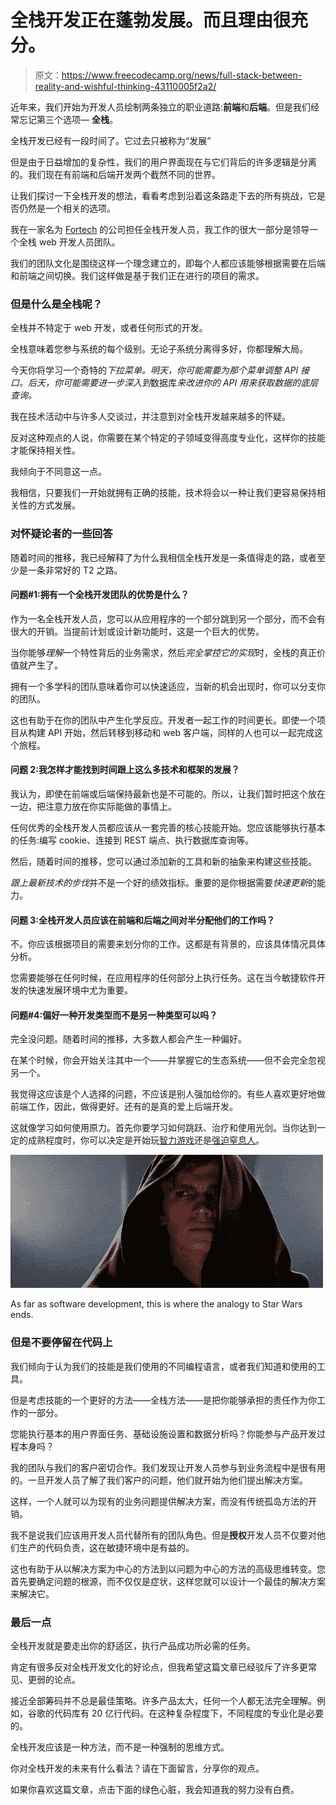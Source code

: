 # 全栈开发正在蓬勃发展。而且理由很充分。

> 原文：<https://www.freecodecamp.org/news/full-stack-between-reality-and-wishful-thinking-43110005f2a2/>

近年来，我们开始为开发人员绘制两条独立的职业道路:**前端**和**后端**。但是我们经常忘记第三个选项— **全栈**。

全栈开发已经有一段时间了。它过去只被称为“发展”

但是由于日益增加的复杂性，我们的用户界面现在与它们背后的许多逻辑是分离的。我们现在有前端和后端开发两个截然不同的世界。

让我们探讨一下全栈开发的想法，看看考虑到沿着这条路走下去的所有挑战，它是否仍然是一个相关的选项。

我在一家名为 [Fortech](http://fortech.ro/) 的公司担任全栈开发人员，我工作的很大一部分是领导一个全栈 web 开发人员团队。

我们的团队文化是围绕这样一个理念建立的，即每个人都应该能够根据需要在后端和前端之间切换。我们这样做是基于我们正在进行的项目的需求。

### 但是什么是全栈呢？

全栈并不特定于 web 开发，或者任何形式的开发。

全栈意味着您参与系统的每个级别。无论子系统分离得多好，你都理解大局。

今天你将学习一个奇特的*下拉菜单。明天，你可能需要为那个菜单调整 *API 接口*。后天，你可能需要进一步深入到*数据库*来改进你的 API 用来获取数据的底层查询。*

我在技术活动中与许多人交谈过，并注意到对全栈开发越来越多的怀疑。

反对这种观点的人说，你需要在某个特定的子领域变得高度专业化，这样你的技能才能保持相关性。

我倾向于不同意这一点。

我相信，只要我们一开始就拥有正确的技能，技术将会以一种让我们更容易保持相关性的方式发展。

### 对怀疑论者的一些回答

随着时间的推移，我已经解释了为什么我相信全栈开发是一条值得走的路，或者至少是一条非常好的 T2 之路。

#### 问题#1:拥有一个全栈开发团队的优势是什么？

作为一名全栈开发人员，您可以从应用程序的一个部分跳到另一个部分，而不会有很大的开销。当提前计划或设计新功能时，这是一个巨大的优势。

当你能够*理解*一个特性背后的业务需求，然后*完全掌控它的实现*时，全栈的真正价值就产生了。

拥有一个多学科的团队意味着你可以快速适应，当新的机会出现时，你可以分支你的团队。

这也有助于在你的团队中产生化学反应。开发者一起工作的时间更长。即使一个项目从构建 API 开始，然后转移到移动和 web 客户端，同样的人也可以一起完成这个旅程。

#### 问题 2:我怎样才能找到时间跟上这么多技术和框架的发展？

我认为，即使在前端或后端保持最新也是不可能的。所以，让我们暂时把这个放在一边，把注意力放在你实际能做的事情上。

任何优秀的全栈开发人员都应该从一套完善的核心技能开始。您应该能够执行基本的任务:编写 cookie、连接到 REST 端点、执行数据库查询等。

然后，随着时间的推移，您可以通过添加新的工具和新的抽象来构建这些技能。

*跟上最新技术的步伐*并不是一个好的绩效指标。重要的是你根据需要*快速更新*的能力。

#### 问题 3:全栈开发人员应该在前端和后端之间对半分配他们的工作吗？

不。你应该根据项目的需要来划分你的工作。这都是有背景的，应该具体情况具体分析。

您需要能够在任何时候，在应用程序的任何部分上执行任务。这在当今敏捷软件开发的快速发展环境中尤为重要。

#### 问题#4:偏好一种开发类型而不是另一种类型可以吗？

完全没问题。随着时间的推移，大多数人都会产生一种偏好。

在某个时候，你会开始关注其中一个——并掌握它的生态系统——但不会完全忽视另一个。

我觉得这应该是个人选择的问题，不应该是别人强加给你的。有些人喜欢更好地做前端工作，因此，做得更好。还有的是真的爱上后端开发。

这就像学习如何使用原力。首先你要学习如何跳跃、治疗和使用光剑。当你达到一定的成熟程度时，你可以决定是开始玩[智力游戏](https://www.youtube.com/watch?v=GO_xfR64qSk)还是[强迫窒息人](https://www.youtube.com/watch?v=Zzs-OvfG8tE)。

![COrD0kOa4ozJNJeHgMiHBoIhtM-WZzVgyF6Q](img/d9a0edfa4bbbafea3c148a81c9965340.png)

As far as software development, this is where the analogy to Star Wars ends.

### 但是不要停留在代码上

我们倾向于认为我们的技能是我们使用的不同编程语言，或者我们知道和使用的工具。

但是考虑技能的一个更好的方法——全栈方法——是把你能够承担的责任作为你工作的一部分。

您能执行基本的用户界面任务、基础设施设置和数据分析吗？你能参与产品开发过程本身吗？

我的团队与我们的客户密切合作。我们发现让开发人员参与到业务流程中是很有用的。一旦开发人员了解了我们客户的问题，他们就开始为他们提出解决方案。

这样，一个人就可以为现有的业务问题提供解决方案，而没有传统孤岛方法的开销。

我不是说我们应该用开发人员代替所有的团队角色。但是**授权**开发人员不仅要对他们生产的代码负责，这在敏捷环境中是有益的。

这也有助于从以解决方案为中心的方法到以问题为中心的方法的高级思维转变。您首先要确定问题的根源，而不仅仅是症状，这样您就可以设计一个最佳的解决方案来解决它。

### 最后一点

全栈开发就是要走出你的舒适区，执行产品成功所必需的任务。

肯定有很多反对全栈开发文化的好论点，但我希望这篇文章已经驳斥了许多更常见、更弱的论点。

接近全部筹码并不总是最佳策略。许多产品太大，任何一个人都无法完全理解。例如，谷歌的代码库有 20 亿行代码。在这种复杂程度下，不同程度的专业化是必要的。

全栈开发应该是一种方法，而不是一种强制的思维方式。

你对全栈开发的未来有什么看法？请在下面留言，分享你的观点。

如果你喜欢这篇文章，点击下面的绿色心脏，我会知道我的努力没有白费。